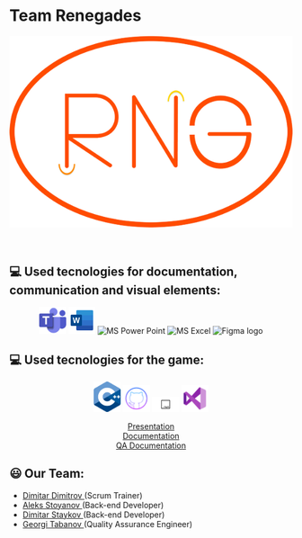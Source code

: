 # Team Renegades
<p align = "center">

<img src = "images/Renegades-logo.png" alt = "logo">

</p>


<br>

## 💻 Used tecnologies for documentation, communication and visual elements:

<p align = "center">

  <img src = "images/teamslogo.png" alt = "Teams logo" width = 48px>
  <img src = "images/wordlogo.png" alt = "MS Word" width = 48px>
  <img src = "https://img.icons8.com/color/512/microsoft-powerpoint-2019.png" alt = "MS Power Point" width = 48px>
  <img src = "https://img.icons8.com/color/512/microsoft-excel-2019.png" alt = "MS Excel" width = 48px>
  <img src = "https://img.icons8.com/color/512/figma.png" alt = "Figma logo" width = 48px>

</p>

## 💻 Used tecnologies for the game:

<p align = "center">
<img src = "images/c++logo.png" alt = "c++ logo" width =  48px>
<img src = "images/githublogo.png" alt = "github logo" width = 48px>
<img src = "images/rayliblogo.png" alt = "raylib logo" width = 48px>
<img src = "images/vslogo.png" alt = "visualt studio logo" width = 48px>
</p>

<p align = "center">
<a href = "https://codingburgas-my.sharepoint.com/:p:/g/personal/dmdimitrov20_codingburgas_bg/EUjKcjz2_vpEpdaXiT7MmQABAJi_4oWDHk81n4EztPXgLg">Presentation</a><br>
<a href = "https://codingburgas-my.sharepoint.com/:w:/g/personal/dmdimitrov20_codingburgas_bg/EQJYbJO5F09CtQmLDj8WIhMBys6lTXXxKrHyuwFTStfwIA">Documentation</a><br>
<a href = "https://codingburgas-my.sharepoint.com/:x:/g/personal/dmdimitrov20_codingburgas_bg/EUOPvYmDhaVAk7tzIO8x1i8BBUPxxawZ8VO6YdpF7HNspw">QA Documentation</a><br>
</p>


## 😃 Our Team:

- <a href = "https://github.com/DMDimitrov20"> Dimitar Dimitrov </a> (Scrum Trainer)
- <a href = "https://github.com/ASStoyanov20"> Aleks Stoyanov </a> (Back-end Developer)
- <a href = "https://github.com/DDStaykov20"> Dimitar Staykov </a> (Back-end Developer)
- <a href = "https://github.com/GSTabanov20"> Georgi Tabanov </a> (Quality Assurance Engineer)
